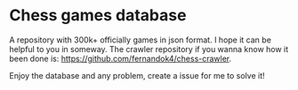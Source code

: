 # Chess games database

A repository with 300k+ officially games in json format. I hope it can be helpful to you in someway. The crawler repository if you wanna know how it been done is: https://github.com/fernandok4/chess-crawler.

Enjoy the database and any problem, create a issue for me to solve it!
